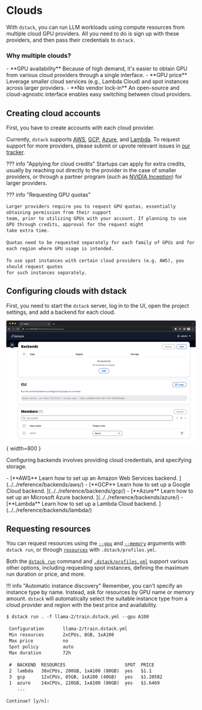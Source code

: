# Clouds

With `dstack`, you can run LLM workloads using compute resources from multiple cloud GPU providers. 
All you need to do is sign up with these providers, and then pass
their credentials to `dstack`.

### Why multiple clouds?

<div class="grid cards" markdown>
- <span>**GPU availability**
   Because of high demand, it's easier to obtain GPU from various cloud providers through a single interface.</span>
- <span>**GPU price**
   Leverage smaller cloud services (e.g., Lambda Cloud) and spot instances across larger providers.</span>
- <span>**No vendor lock-in**
   An open-source and cloud-agnostic interface enables easy switching between cloud providers.</span>
</div>

## Creating cloud accounts

First, you have to create accounts with each cloud provider.

Currently, `dstack` supports [AWS](https://portal.aws.amazon.com/billing/signup), 
[GCP](https://console.cloud.google.com/freetrial), 
[Azure](https://azure.microsoft.com/en-us/free), and [Lambda](https://cloud.lambdalabs.com/sign-up). 
To request support for more providers, please submit or upvote
relevant issues in [our tracker](https://github.com/dstackai/dstack/issues).

??? info "Applying for cloud credits"
    Startups can apply for extra credits, usually by reaching out directly to the provider in the case of smaller providers,
    or through a partner program (such as [NVIDIA Inception](https://www.nvidia.com/en-us/startups/)) for larger providers.

??? info "Requesting GPU quotas"

    Larger providers require you to request GPU quotas, essentially obtaining permission from their support
    team, prior to utilizing GPUs with your account. If planning to use GPU through credits, approval for the request might
    take extra time.
    
    Quotas need to be requested separately for each family of GPUs and for each region where GPU usage is intended.

    To use spot instances with certain cloud providers (e.g. AWS), you should request quotes
    for such instances separately.

## Configuring clouds with dstack

First, you need to start the `dstack` server, log in to the UI, open the project settings, and add a backend for each
cloud.

![](../../assets/images/dstack-hub-view-project-empty.png){ width=800 }

Configuring backends involves providing cloud credentials, and specifying storage.

<div class="grid cards" markdown>
- [**AWS**
   Learn how to set up an Amazon Web Services backend.
  ](../../reference/backends/aws/)
- [**GCP**
   Learn how to set up a Google Cloud backend.
  ](../../reference/backends/gcp/)
- [**Azure**
   Learn how to set up an Microsoft Azure backend.
  ](../../reference/backends/azure/)
- [**Lambda**
   Learn how to set up a Lambda Cloud backend.
  ](../../reference/backends/lambda/)

</div>

## Requesting resources

You can request resources using the [`--gpu`](../reference/cli/run.md#GPU) 
and [`--memory`](../reference/cli/run.md#MEMORY) arguments with `dstack run`, 
or through [`resources`](../reference/profiles.yml.md#RESOURCES) with `.dstack/profiles.yml`.

Both the [`dstack run`](../reference/cli/run.md) command and [`.dstack/profiles.yml`](../reference/profiles.yml.md)
support various other options, including requesting spot instances, defining the maximum run duration or price, and
more.

!!! info "Automatic instance discovery"
    Remember, you can't specify an instance type by name. Instead, ask for resources by GPU name or memory amount. 
    `dstack` will automatically select the suitable instance type from a cloud provider and region with the best
    price and availability.

<div class="termy small">

```shell
$ dstack run . -f llama-2/train.dstack.yml --gpu A100

 Configuration       llama-2/train.dstack.yml
 Min resources       2xCPUs, 8GB, 1xA100
 Max price           no
 Spot policy         auto
 Max duration        72h

 #  BACKEND  RESOURCES                      SPOT  PRICE
 2  lambda   30xCPUs, 200GB, 1xA100 (80GB)  yes   $1.1
 3  gcp      12xCPUs, 85GB, 1xA100 (40GB)   yes   $1.20582
 1  azure    24xCPUs, 220GB, 1xA100 (80GB)  yes   $1.6469
    ...

Continue? [y/n]:
```

</div>